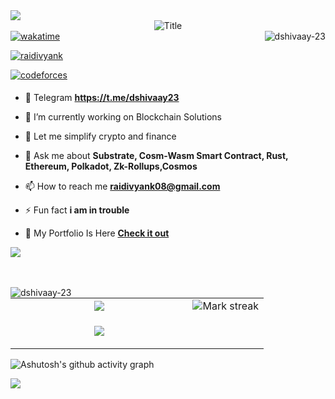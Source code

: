 <!--horizontal dlkivider(gradiant)-->
<img src="https://user-images.githubusercontent.com/73097560/115834477-dbab4500-a447-11eb-908a-139a6edaec5c.gif">
<div align="center">
  <img src="https://readme-typing-svg.herokuapp.com?font=Architects+Daughter&color=%2338C2FF&size=50&center=true&vCenter=true&height=60&width=600&lines=Hi!+I'm+Divyank+Rai+%3C3;Welcome+to+my+profile!" alt="Title"></img>
</div>
<!-- <h3 align="center">A passionate Blockchain developer from India  d</h3> -->

<div style="display: flex; justify-content: space-between; align-items: center;">
  <!-- Wakatime badge on the left -->
  <a href="https://wakatime.com/@712c00ff-4f47-488b-822d-a304ae823cdb">
    <img src="https://wakatime.com/badge/user/712c00ff-4f47-488b-822d-a304ae823cdb.svg" alt="wakatime">
  </a>

  <!-- GitHub profile view counter on the right -->
  <img src="https://komarev.com/ghpvc/?username=dshivaay-23&label=Profile%20views&color=0e75b6&style=flat" alt="dshivaay-23" />
</div>


<p align="left"> <a href="https://twitter.com/raidivyank" target="blank"><img src="https://img.shields.io/twitter/follow/raidivyank?logo=twitter&style=for-the-badge" alt="raidivyank" /></a> </p>
<a href="https://codeforces.com/profile/raidivyank08" target="blank"><img src=https://img.shields.io/badge/Codeforces-%23000000.svg?&style=for-the-badge&logo=codeforces&logoColor=white alt=codeforces style="margin-bottom: 5px;" /></a>

- 💬 Telegram **https://t.me/dshivaay23**


- 🔭 I’m currently working on Blockchain Solutions

- 🌱 Let me simplify crypto and finance  

- 💬 Ask me about **Substrate, Cosm-Wasm Smart Contract, Rust, Ethereum, Polkadot, Zk-Rollups,Cosmos**

- 📫 How to reach me **raidivyank08@gmail.com**

- ⚡ Fun fact **i am in trouble**

- 📄 My Portfolio Is Here **[Check it out](https://project-spark-zest.lovable.app/)**


<div>
  <img src=https://go-skill-icons.vercel.app/api/icons?i=solidity,rust,cairo,javascript,ts,nodejs,nest,linux />
</div>
<br><br/>
</td>


<p><img align="left" src="https://github-readme-stats.vercel.app/api/top-langs?username=dshivaay-23&show_icons=true&locale=en&layout=compact" alt="dshivaay-23" /></p>
 </td>
 
  <!--- stats (start) -->
<table align="center">
<tr border="none">
<td width="50%" align="center">
  <img  align="center"  src="https://github-readme-stats.vercel.app/api?username=dshivaay-23&theme=dark&show_icons=true&count_private=true" />
</td>
<td width="50%" align="center">
  <img  title="🔥 Get streak stats for your profile at git.io/streak-stats" alt="Mark streak" src="https://github-readme-streak-stats.herokuapp.com/?user=dshivaay-23&theme=dark&hide_border=false" /> 
  
  </td>
</tr>

<tr border="none">
<td width="70%" align="center">

 
![](https://github-contributor-stats.vercel.app/api?username=dshivaay-23&limit=15&theme=dark&combine_all_yearly_contributions=true)

</tr>
</table>

</p>  

![Ashutosh's github activity graph](https://github-readme-activity-graph.vercel.app/graph?username=dshivaay-23&theme=vue)


<!--horizontal divider(gradiant)-->
<img src="https://user-images.githubusercontent.com/73097560/115834477-dbab4500-a447-11eb-908a-139a6edaec5c.gif">
  
</p>
